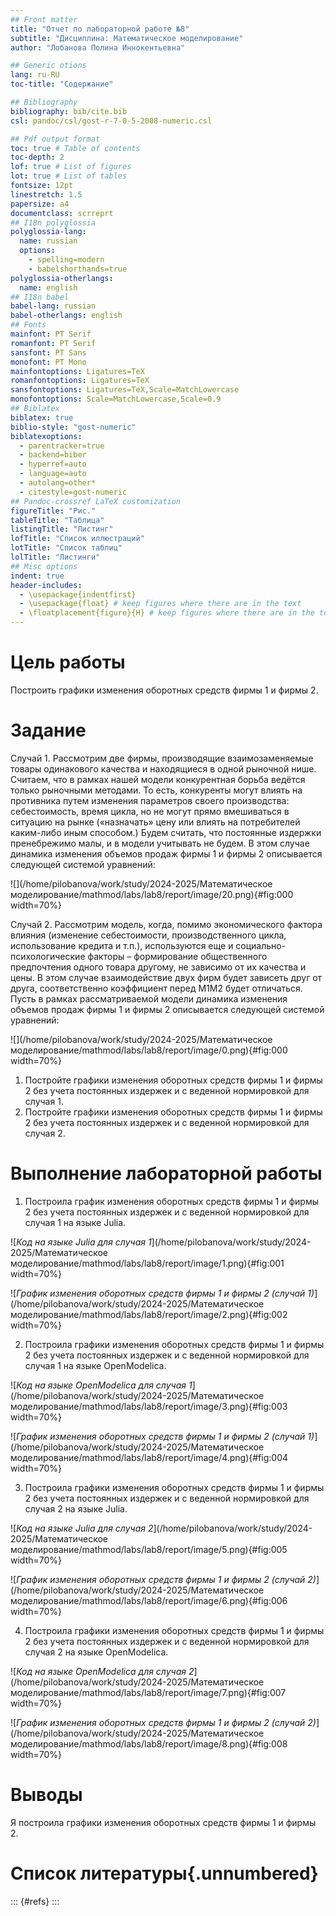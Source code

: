 ```yaml
---
## Front matter
title: "Отчет по лабораторной работе №8"
subtitle: "Дисциплина: Математическое моделирование"
author: "Лобанова Полина Иннокентьевна"

## Generic otions
lang: ru-RU
toc-title: "Содержание"

## Bibliography
bibliography: bib/cite.bib
csl: pandoc/csl/gost-r-7-0-5-2008-numeric.csl

## Pdf output format
toc: true # Table of contents
toc-depth: 2
lof: true # List of figures
lot: true # List of tables
fontsize: 12pt
linestretch: 1.5
papersize: a4
documentclass: scrreprt
## I18n polyglossia
polyglossia-lang:
  name: russian
  options:
	- spelling=modern
	- babelshorthands=true
polyglossia-otherlangs:
  name: english
## I18n babel
babel-lang: russian
babel-otherlangs: english
## Fonts
mainfont: PT Serif
romanfont: PT Serif
sansfont: PT Sans
monofont: PT Mono
mainfontoptions: Ligatures=TeX
romanfontoptions: Ligatures=TeX
sansfontoptions: Ligatures=TeX,Scale=MatchLowercase
monofontoptions: Scale=MatchLowercase,Scale=0.9
## Biblatex
biblatex: true
biblio-style: "gost-numeric"
biblatexoptions:
  - parentracker=true
  - backend=biber
  - hyperref=auto
  - language=auto
  - autolang=other*
  - citestyle=gost-numeric
## Pandoc-crossref LaTeX customization
figureTitle: "Рис."
tableTitle: "Таблица"
listingTitle: "Листинг"
lofTitle: "Список иллюстраций"
lotTitle: "Список таблиц"
lolTitle: "Листинги"
## Misc options
indent: true
header-includes:
  - \usepackage{indentfirst}
  - \usepackage{float} # keep figures where there are in the text
  - \floatplacement{figure}{H} # keep figures where there are in the text
---
```


# Цель работы

Построить графики изменения оборотных средств фирмы 1 и фирмы 2.

# Задание

Случай 1. Рассмотрим две фирмы, производящие взаимозаменяемые товары одинакового качества и находящиеся в одной рыночной нише. Считаем, что в рамках нашей модели конкурентная борьба ведётся только рыночными методами. То есть, конкуренты могут влиять на противника путем изменения параметров своего производства: себестоимость, время цикла, но не могут прямо вмешиваться в ситуацию на рынке («назначать» цену или влиять на потребителей каким-либо иным способом.) Будем считать, что постоянные издержки пренебрежимо малы, и в модели учитывать не будем. В этом случае динамика изменения объемов продаж фирмы 1 и фирмы 2 описывается следующей системой уравнений:

![](/home/pilobanova/work/study/2024-2025/Математическое моделирование/mathmod/labs/lab8/report/image/20.png){#fig:000 width=70%}

Случай 2. Рассмотрим модель, когда, помимо экономического фактора влияния (изменение себестоимости, производственного цикла, использование кредита и т.п.), используются еще и социально-психологические факторы – формирование общественного предпочтения одного товара другому, не зависимо от их качества и цены. В этом случае взаимодействие двух фирм будет зависеть друг от друга, соответственно коэффициент перед M1M2 будет отличаться. Пусть в рамках рассматриваемой модели динамика изменения объемов продаж фирмы 1 и фирмы 2 описывается следующей системой уравнений:

![](/home/pilobanova/work/study/2024-2025/Математическое моделирование/mathmod/labs/lab8/report/image/0.png){#fig:000 width=70%}

1. Постройте графики изменения оборотных средств фирмы 1 и фирмы 2 без учета постоянных издержек и с веденной нормировкой для случая 1.
2. Постройте графики изменения оборотных средств фирмы 1 и фирмы 2 без учета постоянных издержек и с веденной нормировкой для случая 2.

# Выполнение лабораторной работы

1. Построила график изменения оборотных средств фирмы 1 и фирмы 2 без учета постоянных издержек и с веденной нормировкой для случая 1 на языке Julia.

![*Код на языке Julia для случая 1*](/home/pilobanova/work/study/2024-2025/Математическое моделирование/mathmod/labs/lab8/report/image/1.png){#fig:001 width=70%}

![*График изменения оборотных средств фирмы 1 и фирмы 2 (случай 1)*](/home/pilobanova/work/study/2024-2025/Математическое моделирование/mathmod/labs/lab8/report/image/2.png){#fig:002 width=70%}

2. Построила графики изменения оборотных средств фирмы 1 и фирмы 2 без учета постоянных издержек и с веденной нормировкой для случая 1 на языке OpenModelica.

![*Код на языке OpenModelica для случая 1*](/home/pilobanova/work/study/2024-2025/Математическое моделирование/mathmod/labs/lab8/report/image/3.png){#fig:003 width=70%}

![*График изменения оборотных средств фирмы 1 и фирмы 2 (случай 1)*](/home/pilobanova/work/study/2024-2025/Математическое моделирование/mathmod/labs/lab8/report/image/4.png){#fig:004 width=70%}

3. Построила графики изменения оборотных средств фирмы 1 и фирмы 2 без учета постоянных издержек и с веденной нормировкой для случая 2 на языке Julia.

![*Код на языке Julia для случая 2*](/home/pilobanova/work/study/2024-2025/Математическое моделирование/mathmod/labs/lab8/report/image/5.png){#fig:005 width=70%}

![*График изменения оборотных средств фирмы 1 и фирмы 2 (случай 2)*](/home/pilobanova/work/study/2024-2025/Математическое моделирование/mathmod/labs/lab8/report/image/6.png){#fig:006 width=70%}

4. Построила графики изменения оборотных средств фирмы 1 и фирмы 2 без учета постоянных издержек и с веденной нормировкой для случая 2 на языке OpenModelica.

![*Код на языке OpenModelica для случая 2*](/home/pilobanova/work/study/2024-2025/Математическое моделирование/mathmod/labs/lab8/report/image/7.png){#fig:007 width=70%}

![*График изменения оборотных средств фирмы 1 и фирмы 2 (случай 2)*](/home/pilobanova/work/study/2024-2025/Математическое моделирование/mathmod/labs/lab8/report/image/8.png){#fig:008 width=70%}

# Выводы

Я построила графики изменения оборотных средств фирмы 1 и фирмы 2.

# Список литературы{.unnumbered}

::: {#refs}
:::
